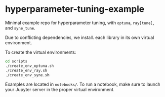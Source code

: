 # hyperparameter-tuning-example

Minimal example repo for hyperparameter tuning, with `optuna`, `ray[tune]`, and `syne_tune`.

Due to conflicting dependencies, we install. each library in its own virtual environment.

To create the virtual environments:
```bash
cd scripts
./create_env_optuna.sh
./create_env_ray.sh
./create_env_syne.sh
```

Examples are located in `notebooks/`. To run a notebook, make sure to launch your Jupyter server in the proper virtual environment.
